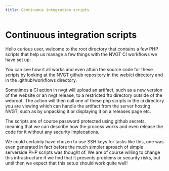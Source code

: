 ```yaml
---
title: Continuous integration scripts
---
```

# Continuous integration scripts
Hello curious user, welcome to the root directory that contains a few PHP scripts that help us manage a few things with the NVGT CI workflows we have set up.

You can see how it all works and even attain the source code for these scripts by looking at the NVGT github repository in the web/ci directory and in the .github/workflows directory.

Sometimes a CI action in nvgt will upload an artifact, such as a new version of the website or an nvgt release, to a restricted ftp directory outside of the webroot. The action will then call one of these php scripts in the ci directory you are viewing which can handle the artifact from the server hosting NVGT, such as by unpacking it or displaying it on a releases page etc.

The scripts are of course password protected using github secrets, meaning that we can describe how the process works and even release the code for it without any security implecations.

We could certainly have chozen to use SSH keys for tasks like this, one was even generated in fact before the much simpler aproach of simple serverside PHP scripts was thought of. We are of course willing to change this infrastructure if we find that it presents problems or security risks, but until then we expect that this setup should work quite well!
